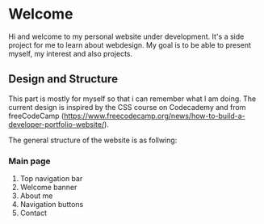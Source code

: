 # Welcome

Hi and welcome to my personal website under development. It's a side project for me to learn about webdesign. My goal is to be able to present myself, my interest and also projects. 

## Design and Structure

This part is mostly for myself so that i can remember what I am doing. The current design is inspired by the
CSS course on Codecademy and from freeCodeCamp (https://www.freecodecamp.org/news/how-to-build-a-developer-portfolio-website/). 

The general structure of the website is as follwing:

### Main page
1. Top navigation bar
2. Welcome banner
3. About me
4. Navigation buttons
5. Contact
